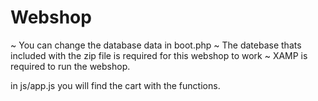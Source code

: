 # Webshop


~ You can change the database data in boot.php
~ The datebase thats included with the zip file is required for this webshop to work
~ XAMP is required to run the webshop.

in js/app.js you will find the cart with the functions.
